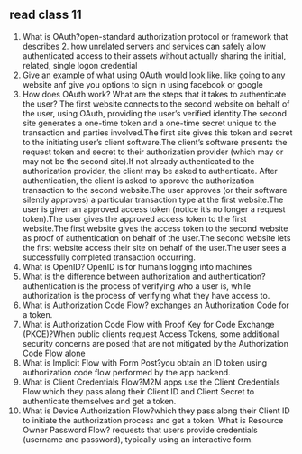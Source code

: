 
## read class 11
1. What is OAuth?open-standard authorization protocol or framework that describes 2.  how unrelated servers and services can safely allow authenticated access to their assets without actually sharing the initial, related, single logon credential
3. Give an example of what using OAuth would look like. like going to any website anf give you options to sign in using facebook or google
4. How does OAuth work? What are the steps that it takes to authenticate the user? The first website connects to the second website on behalf of the user, using OAuth, providing the user’s verified identity.The second site generates a one-time token and a one-time secret unique to the transaction and parties involved.The first site gives this token and secret to the initiating user’s client software.The client’s software presents the request token and secret to their authorization provider (which may or may not be the second site).If not already authenticated to the authorization provider, the client may be asked to authenticate. After authentication, the client is asked to approve the authorization transaction to the second website.The user approves (or their software silently approves) a particular transaction type at the first website.The user is given an approved access token (notice it’s no longer a request token).The user gives the approved access token to the first website.The first website gives the access token to the second website as proof of authentication on behalf of the user.The second website lets the first website access their site on behalf of the user.The user sees a successfully completed transaction occurring.
1. What is OpenID? OpenID is for humans logging into machines
2. What is the difference between authorization and authentication?authentication is the process of verifying who a user is, while authorization is the process of verifying what they have access to.
3. What is Authorization Code Flow? exchanges an Authorization Code for a token.
4. What is Authorization Code Flow with Proof Key for Code Exchange (PKCE)?When public clients request Access Tokens, some additional security concerns are posed that are not mitigated by the Authorization Code Flow alone
5. What is Implicit Flow with Form Post?you obtain an ID token using authorization code flow performed by the app backend.
6. What is Client Credentials Flow?M2M apps use the Client Credentials Flow which they pass along their Client ID and Client Secret to authenticate themselves and get a token.
7. What is Device Authorization Flow?which they pass along their Client ID to initiate the authorization process and get a token.
What is Resource Owner Password Flow? requests that users provide credentials (username and password), typically using an interactive form.